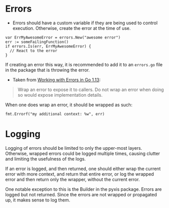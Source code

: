 # Errors

* Errors should have a custom variable if they are being used to control execution. Otherwise, create the error at the time of use. 

```
var ErrMyAwesomeError = errors.New("awesome error")
err := someFailingFunction()
if errors.Is(err, ErrMyAwesomeError) {
  // React to the error
}
```

If creating an error this way, it is recommended to add it to an `errors.go` file in the package that is throwing the error.

* Taken from [Working with Errors in Go 1.13](https://go.dev/blog/go1.13-errors):
> Wrap an error to expose it to callers. Do not wrap an error when doing so would expose implementation details.

When one does wrap an error, it should be wrapped as such:
```
fmt.Errorf("my additional context: %w", err)
```

# Logging

Logging of errors should be limited to only the upper-most layers. Otherwise, wrapped errors could be logged multiple times, causing clutter and limiting the usefulness of the logs.

If an error is logged, and then returned, one should either wrap the current error
with more context, and return that entire error, or log the wrapped error and then
return only the wrapper, without the current error.

One notable exception to this is the Builder in the pyxis package. Errors are logged but not returned. Since the errors are not wrapped or propagated up, it makes sense to log them.
